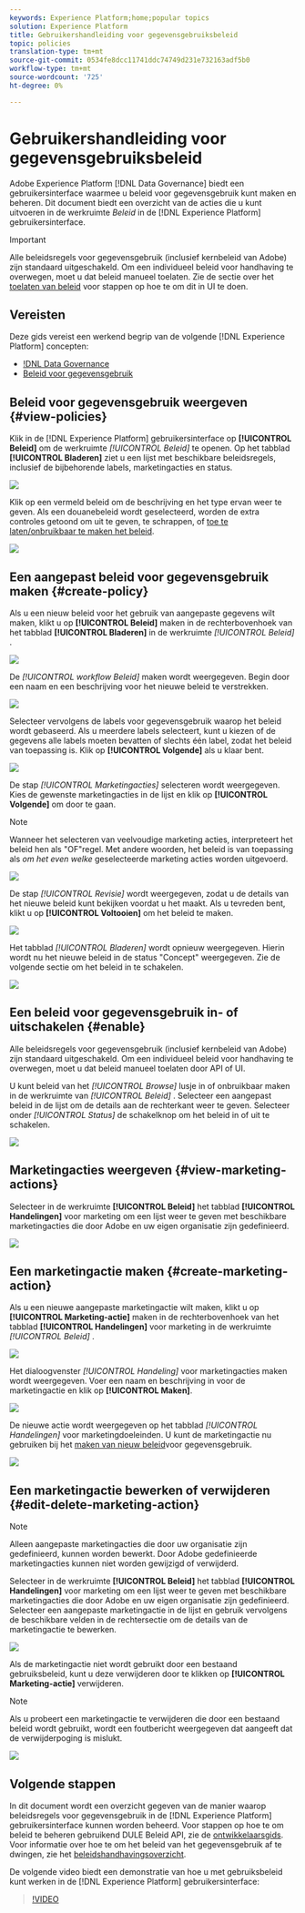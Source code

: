```yaml
---
keywords: Experience Platform;home;popular topics
solution: Experience Platform
title: Gebruikershandleiding voor gegevensgebruiksbeleid
topic: policies
translation-type: tm+mt
source-git-commit: 0534fe8dcc11741ddc74749d231e732163adf5b0
workflow-type: tm+mt
source-wordcount: '725'
ht-degree: 0%

---
```



# Gebruikershandleiding voor gegevensgebruiksbeleid

Adobe Experience Platform [!DNL Data Governance] biedt een gebruikersinterface waarmee u beleid voor gegevensgebruik kunt maken en beheren. Dit document biedt een overzicht van de acties die u kunt uitvoeren in de werkruimte _Beleid_ in de [!DNL Experience Platform] gebruikersinterface.

>[!IMPORTANT]
>
>Alle beleidsregels voor gegevensgebruik (inclusief kernbeleid van Adobe) zijn standaard uitgeschakeld. Om een individueel beleid voor handhaving te overwegen, moet u dat beleid manueel toelaten. Zie de sectie over het [toelaten van beleid](#enable) voor stappen op hoe te om dit in UI te doen.

## Vereisten

Deze gids vereist een werkend begrip van de volgende [!DNL Experience Platform] concepten:

- [!DNL Data Governance](../home.md)
- [Beleid voor gegevensgebruik](./overview.md)

## Beleid voor gegevensgebruik weergeven {#view-policies}

Klik in de [!DNL Experience Platform] gebruikersinterface op **[!UICONTROL Beleid]** om de werkruimte *[!UICONTROL Beleid]* te openen. Op het tabblad **[!UICONTROL Bladeren]** ziet u een lijst met beschikbare beleidsregels, inclusief de bijbehorende labels, marketingacties en status.

![](../images/policies/browse-policies.png)

Klik op een vermeld beleid om de beschrijving en het type ervan weer te geven. Als een douanebeleid wordt geselecteerd, worden de extra controles getoond om uit te geven, te schrappen, of [toe te laten/onbruikbaar te maken het beleid](#enable).

![](../images/policies/policy-details.png)

## Een aangepast beleid voor gegevensgebruik maken {#create-policy}

Als u een nieuw beleid voor het gebruik van aangepaste gegevens wilt maken, klikt u op **[!UICONTROL Beleid]** maken in de rechterbovenhoek van het tabblad **[!UICONTROL Bladeren]** in de werkruimte *[!UICONTROL Beleid]* .

![](../images/policies/create-policy-button.png)

De *[!UICONTROL workflow Beleid]* maken wordt weergegeven. Begin door een naam en een beschrijving voor het nieuwe beleid te verstrekken.

![](../images/policies/create-policy-description.png)

Selecteer vervolgens de labels voor gegevensgebruik waarop het beleid wordt gebaseerd. Als u meerdere labels selecteert, kunt u kiezen of de gegevens alle labels moeten bevatten of slechts één label, zodat het beleid van toepassing is. Klik op **[!UICONTROL Volgende]** als u klaar bent.

![](../images/policies/add-labels.png)

De stap *[!UICONTROL Marketingacties]* selecteren wordt weergegeven. Kies de gewenste marketingacties in de lijst en klik op **[!UICONTROL Volgende]** om door te gaan.

>[!NOTE]
>
>Wanneer het selecteren van veelvoudige marketing acties, interpreteert het beleid hen als &quot;OF&quot;regel. Met andere woorden, het beleid is van toepassing als _om het even welke_ geselecteerde marketing acties worden uitgevoerd.

![](../images/policies/add-marketing-actions.png)

De stap *[!UICONTROL Revisie]* wordt weergegeven, zodat u de details van het nieuwe beleid kunt bekijken voordat u het maakt. Als u tevreden bent, klikt u op **[!UICONTROL Voltooien]** om het beleid te maken.

![](../images/policies/policy-review.png)

Het tabblad *[!UICONTROL Bladeren]* wordt opnieuw weergegeven. Hierin wordt nu het nieuwe beleid in de status &quot;Concept&quot; weergegeven. Zie de volgende sectie om het beleid in te schakelen.

![](../images/policies/created-policy.png)

## Een beleid voor gegevensgebruik in- of uitschakelen {#enable}

Alle beleidsregels voor gegevensgebruik (inclusief kernbeleid van Adobe) zijn standaard uitgeschakeld. Om een individueel beleid voor handhaving te overwegen, moet u dat beleid manueel toelaten door API of UI.

U kunt beleid van het *[!UICONTROL Browse]* lusje in of onbruikbaar maken in de werkruimte van *[!UICONTROL Beleid]* . Selecteer een aangepast beleid in de lijst om de details aan de rechterkant weer te geven. Selecteer onder *[!UICONTROL Status]* de schakelknop om het beleid in of uit te schakelen.

![](../images/policies/enable-policy.png)

## Marketingacties weergeven {#view-marketing-actions}

Selecteer in de werkruimte **[!UICONTROL Beleid]** het tabblad **[!UICONTROL Handelingen]** voor marketing om een lijst weer te geven met beschikbare marketingacties die door Adobe en uw eigen organisatie zijn gedefinieerd.

![](../images/policies/marketing-actions.png)

## Een marketingactie maken {#create-marketing-action}

Als u een nieuwe aangepaste marketingactie wilt maken, klikt u op **[!UICONTROL Marketing-actie]** maken in de rechterbovenhoek van het tabblad **[!UICONTROL Handelingen]** voor marketing in de werkruimte *[!UICONTROL Beleid]* .

![](../images/policies/create-marketing-action.png)

Het dialoogvenster *[!UICONTROL Handeling]* voor marketingacties maken wordt weergegeven. Voer een naam en beschrijving in voor de marketingactie en klik op **[!UICONTROL Maken]**.

![](../images/policies/create-marketing-action-details.png)

De nieuwe actie wordt weergegeven op het tabblad *[!UICONTROL Handelingen]* voor marketingdoeleinden. U kunt de marketingactie nu gebruiken bij het [maken van nieuw beleid](#create-policy)voor gegevensgebruik.

![](../images/policies/created-marketing-action.png)

## Een marketingactie bewerken of verwijderen {#edit-delete-marketing-action}

>[!NOTE]
>
>Alleen aangepaste marketingacties die door uw organisatie zijn gedefinieerd, kunnen worden bewerkt. Door Adobe gedefinieerde marketingacties kunnen niet worden gewijzigd of verwijderd.

Selecteer in de werkruimte **[!UICONTROL Beleid]** het tabblad **[!UICONTROL Handelingen]** voor marketing om een lijst weer te geven met beschikbare marketingacties die door Adobe en uw eigen organisatie zijn gedefinieerd. Selecteer een aangepaste marketingactie in de lijst en gebruik vervolgens de beschikbare velden in de rechtersectie om de details van de marketingactie te bewerken.

![](../images/policies/edit-marketing-action.png)

Als de marketingactie niet wordt gebruikt door een bestaand gebruiksbeleid, kunt u deze verwijderen door te klikken op **[!UICONTROL Marketing-actie]** verwijderen.

>[!NOTE]
>
>Als u probeert een marketingactie te verwijderen die door een bestaand beleid wordt gebruikt, wordt een foutbericht weergegeven dat aangeeft dat de verwijderpoging is mislukt.

![](../images/policies/delete-marketing-action.png)

## Volgende stappen

In dit document wordt een overzicht gegeven van de manier waarop beleidsregels voor gegevensgebruik in de [!DNL Experience Platform] gebruikersinterface kunnen worden beheerd. Voor stappen op hoe te om beleid te beheren gebruikend DULE Beleid API, zie de [ontwikkelaarsgids](../api/getting-started.md). Voor informatie over hoe te om het beleid van het gegevensgebruik af te dwingen, zie het [beleidshandhavingsoverzicht](../enforcement/overview.md).

De volgende video biedt een demonstratie van hoe u met gebruiksbeleid kunt werken in de [!DNL Experience Platform] gebruikersinterface:

>[!VIDEO](https://video.tv.adobe.com/v/32977?quality=12&learn=on)